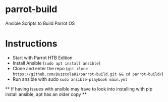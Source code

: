 # parrot-build
Ansible Scripts to Build Parrot OS

# Instructions
* Start with Parrot HTB Edition
* Install Ansible (`sudo apt install ansible`)
* Clone and enter the repo (`git clone https://github.com/Buzzcola81/parrot-build.git && cd parrot-build/`)
* Run ansible with sudo `sudo ansible-playbook main.yml`

** If having issues with ansible may have to look into installing with pip install ansible, apt has an older copy **
